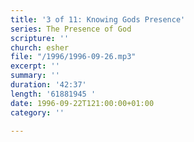 ```yaml
---
title: '3 of 11: Knowing Gods Presence'
series: The Presence of God
scripture: ''
church: esher
file: "/1996/1996-09-26.mp3"
excerpt: ''
summary: ''
duration: '42:37'
length: '61881945 '
date: 1996-09-22T121:00:00+01:00
category: ''

---
```


